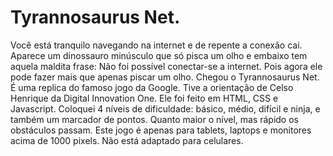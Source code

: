 # Tyrannosaurus Net.

Você está tranquilo navegando na internet e de repente a conexão cai. Aparece um dinossauro minúsculo que só pisca um olho e embaixo tem aquela maldita frase: Não foi possível conectar-se a internet. 
Pois agora ele pode fazer mais que apenas piscar um olho. Chegou o Tyrannosaurus Net. É uma replica do famoso jogo da Google. Tive a  orientação de Celso Henrique da Digital Innovation One. Ele foi feito em HTML, CSS e Javascript. Coloquei 4 níveis de dificuldade: básico, médio, difícil e ninja, e também um marcador de pontos. Quanto maior o nível, mas rápido os obstáculos passam. Este jogo é apenas para tablets, laptops e monitores acima de 1000 pixels. Não está adaptado para celulares.
